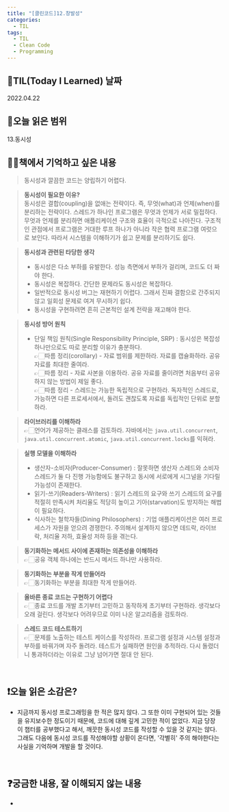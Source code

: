 ```yaml
---
title: "[클린코드]12.창발성"
categories:
  - TIL
tags:
  - TIL
  - Clean Code
  - Programming
---
```


## 📆TIL(Today I Learned) 날짜

2022.04.22

## 📑오늘 읽은 범위

13.동시성

## ✍🏻책에서 기억하고 싶은 내용

> 동시성과 깔끔한 코드는 양립하기 어렵다.

> **동시성이 필요한 이유?**  
> 동시성은 결합(coupling)을 없애는 전략이다. 즉, 무엇(what)과 언제(when)를 분리하는 전략이다. 스레드가 하나인 프로그램은 무엇과 언제가 서로 밀접하다.  
> 무엇과 언제를 분리하면 애플리케이션 구조와 효율이 극적으로 나아진다. 구조적인 관점에서 프로그램은 거대한 루프 하나가 아니라 작은 협력 프로그램 여럿으로 보인다. 따라서 시스템을 이해하기가 쉽고 문제를 분리하기도 쉽다.

> **동시성과 관련된 타당한 생각**
>
> - 동시성은 다소 부하를 유발한다. 성능 측면에서 부하가 걸리며, 코드도 더 짜야 한다.
> - 동시성은 복잡하다. 간단한 문제라도 동시성은 복잡하다.
> - 일반적으로 동시성 버그는 재현하기 어렵다. 그래서 진짜 결함으로 간주되지 않고 일회성 문제로 여겨 무시하기 쉽다.
> - 동시성을 구현하려면 흔히 근본적인 설계 전략을 재고해야 한다.

> **동시성 방어 원칙**
>
> - 단일 책임 원칙(Single Responsibility Principle, SRP) : 동시성은 복잡성 하나만으로도 따로 분리할 이유가 충분하다.  
>   👉🏻따름 정리(corollary) - 자료 범위를 제한하라.
>   자료를 캡슐화하라. 공유 자료를 최대한 줄여라.  
>   👉🏻따름 정리 - 자료 사본을 이용하라.
>   공유 자료를 줄이려면 처음부터 공유하지 않는 방법이 제일 좋다.  
>   👉🏻따름 정리 - 스레드는 가능한 독립적으로 구현하라.
>   독자적인 스레드로, 가능하면 다른 프로세서에서, 돌려도 괜찮도록 자료를 독립적인 단위로 분할하라.

> **라이브러리를 이해하라**  
> 👉🏻언어가 제공하는 클래스를 검토하라. 자바에서는 `java.util.concurrent`, `java.util.concurrent.atomic`, `java.util.concurrent.locks`를 익혀라.

> **실행 모델을 이해하라**
>
> - 생산자-소비자(Producer-Consumer) : 잘못하면 생산자 스레드와 소비자 스레드가 둘 다 진행 가능함에도 불구하고 동시에 서로에게 시그널을 기다릴 가능성이 존재한다.
> - 읽기-쓰기(Readers-Writers) : 읽기 스레드의 요구와 쓰기 스레드의 요구를 적절히 만족시켜 처리율도 적당히 높이고 기아(starvation)도 방지하는 해법이 필요하다.
> - 식사하는 철학자들(Dining Philosophers) : 기업 애플리케이션은 여러 프로세스가 자원을 얻으려 경쟁한다. 주의해서 설계하지 않으면 데드락, 라이브락, 처리율 저하, 효율성 저하 등을 겪는다.

> **동기화하는 메서드 사이에 존재하는 의존성을 이해하라**  
> 👉🏻공유 객체 하나에는 반드시 메서드 하나만 사용하라.

> **동기화하는 부분을 작게 만들어라**  
> 👉🏻동기화하는 부분을 최대한 작게 만들어라.

> **올바른 종료 코드는 구현하기 어렵다**  
> 👉🏻종료 코드를 개발 초기부터 고민하고 동작하게 초기부터 구현하라. 생각보다 오래 걸린다. 생각보다 어려우므로 이미 나온 알고리즘을 검토하라.

> **스레드 코드 테스트하기**  
> 👉🏻문제를 노출하는 테스트 케이스를 작성하라. 프로그램 설정과 시스템 설정과 부하를 바꿔가며 자주 돌려라. 테스트가 실패하면 원인을 추적하라. 다시 돌렸더니 통과하더라는 이유로 그냥 넘어가면 절대 안 된다.

<br />

## ❗오늘 읽은 소감은?

- 지금까지 동시성 프로그래밍을 한 적은 많지 않다. 그 또한 이미 구현되어 있는 것들을 유지보수한 정도이기 때문에, 코드에 대해 깊게 고민한 적이 없었다. 지금 당장 이 챕터를 공부했다고 해서, 깨끗한 동시성 코드를 작성할 수 있을 것 같지는 않다. 그래도 다음에 동시성 코드를 작성해야할 상황이 온다면, '각별히' 주의 해야한다는 사실을 기억하며 개발을 할 것이다.

<br />

## ❓궁금한 내용, 잘 이해되지 않는 내용

-
